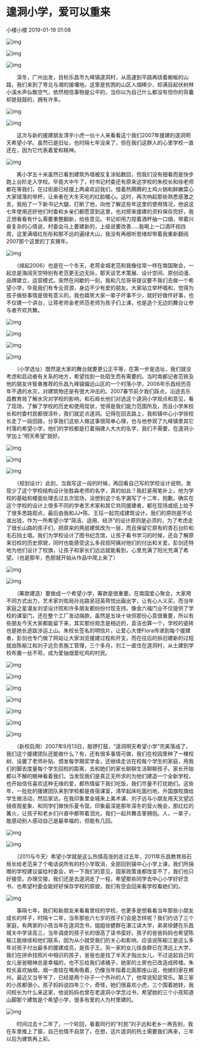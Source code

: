 # 遑洞小学，爱可以重来

小楼小楼 2019-01-19 01:08

![img](assets/0.jpg)

![img](assets/0-1549079960949.jpg)

![img](assets/0-1549079968189.jpg)

　　深冬，广州出发，目标乐昌市九峰镇遑洞村，从高速到平路再绕着蜿蜒的山路，我们来到了粤北与湘的接壤地。这里是贫困的山区人烟稀少，却满目起伏树林小溪水声仙飘空气，依然相信事物是公平的，当你以为自己什么都没有但你的背囊却是鼓鼓的，拥有许多。

![img](assets/0-1549079987936.jpg)

![img](assets/0-1549079995687.jpg)

　　这次与新的援建朋友清宇小虎一伙十人来看看这个我们2007年援建的遑洞明天希望小学。虽然已是旧址，也时隔七年没来了，但在我们这群人的心里学校一直还在，因为它代表着爱和精神。

![img](assets/0-1549080011457.jpg)

　　离小学五十米虽然已看到建筑外墙被反复涂贴数回，但我们没有细看而是快步跑上台阶走入学校。毕竟大中午了，村书记村委还有原来这学校的朱校长和徐老师都在等我们，在过街廊已经摆上两桌欢迎我们，借着热腾腾的土鸡火锅和鲜嫩菜心大家错落的举杯，让来者在大冬天吃的红脸暖心。这时，再次响起那些熟悉感激之言，我拍了一下新书记大腿，打断了他，向他了解这些年这里的使用情况，他说这七年使用还好他们村委和乡亲们都愿意到这里，也对原来援建的资料保存完好，我正想看看有什么需要重整翻新，给些意见。书记却用力捏着酒杯抽一口烟，带着兴奋复杂的心情说，村委会马上要建新的，上级说要改善…..我喝上一口酒环视四周，这里满墙红彤彤和那不远的遍绿大山，我没有再细听思绪却带着我重新翻阅2007那个这里的丁亥猪年。

![img](assets/0-1549080025753.jpg)

　　（缘起2006）也是在一个冬天，老蒋金城老范和我像往常一样在南国聚会，一起总是海阔天空特别有老范更无边无际，那天谈艺术策展、设计空间、原创动漫、品牌建立、运营模式。突然在间歇的一刻，我和几位哥哥提议要不我们去做一个希望小学，毕竟我们有专业资源，身边不少有爱的朋友。大家站立举杯唱和，觉得为孩子做些事情是很有意义的，我也嬉笑大家一辈子坏事不少，就好好做件好事，也不仅建一个讲台，让蒋老师金老师范老师为孩子们上课，也是造个无边的舞台让参与者齐欢共舞。

![img](assets/0-1549080044069.jpg)

![img](assets/0-1549080052734.jpg)

![img](assets/0-1549080058336.jpg)

![img](assets/0-1549080064537.jpg)

　　（小学选址）既然是大家的舞台就要更公正平等，在第一步是选址，我们就没考虑和启动者有关系的地方，希望找到一处陌生而有需要的。当时南都记者范铁及他的朋友许智勇推荐的乐昌九峰镇偏远山区的一个村落小学，2006年乐昌经历百年不遇的水灾，对建筑物还是有很大冲击的。2007春节前夕我们踩点，沿途去乐昌教育局了解水灾对学校的影响，和石局长他们对选这个遑洞小学观点和意见，看了现场，了解了学校的历史和使用现状，觉得是我们能力范围所及，而且小学朱校长和村委村民都很淳朴，我们就定点遑洞。记得在回去路上，我和镇中心小学徐校长走了一段田路，分享我们这些人做这事很简单心理，也与他参观了九峰镇里其它村落的希望小学，他们的学校都是打着捐建人大大的名字，我们不需要，在遑洞小学加上“明天希望”就好。

![img](assets/0-1549080079211.jpg)

![img](assets/0-1549080084390.jpg)

![img](assets/0-1549080089480.jpg)

　　（规划设计）此刻，当我写这一段的时候，再回看自己写的学校设计说明，发现少了这个学校结构设计张胜森老师的名字，真的如此？我赶紧用笔补上，他为学校的基础和楼面处理去过五次现场，没想到这个名字漏写了十二年，抱歉。确实在这个学校的设计上很多不同的学者艺术家和其它共同援建者，都在现场或纸上给予了很多思路观点，最后由我和JJ•陈、王珏一起完成建筑设计。我们的原则是不论谁出钱，作为一所希望小学“简洁、适用、经济”的设计原则是必须的，为了考虑走了很长山路的孩子们，把原来的两层建筑改为一层，而且保留它原有的青石台阶和毛石挡土墙。我们为学校设计了图书纪念馆，让孩子看书学习的时候，还会了解原来旧校的历史原貌，同时也能感受这么多叔叔阿姨对他们的付出和关爱。彭剑还特地为他们设计了校旗，让孩子和家长们远远就能看到，心里充满了阳光充满了希望。（也是那年，色胆就开始从作品中爬上来了）

![img](assets/0-1549080105511.jpg)

![img](assets/0-1549080111480.jpg)

　　（筹款建造）要做成一个希望小学，筹款是很重要。在南国爱心聚会，大家用不同方式出力，艺术家刘佑局孙兆路吴冠英蒋悦出画出字，让有心人义买，而当年家庭之星漫友刘坚设计院和许多朋友都纷纷付现支持。像金六福门业不仅提供了学校的课室门，还在整个工厂发动捐款，虽然是五块十块但那份心意很重要，所以有些朋友今天大家都能留下来，其实那份观念是相近的，袁洁也算一个，学校的瓷砖也是她长途跋涉运上山。朱校长签名的明信片，让爱心大使Flora传递到每个援建者，彭剑也专门做了网站让大家浏览援建过程和开支。而在往后的拆旧建新的过程就由陈榆江和刘子远负责施工管理，三个多月，刘工一直住在遑洞村，从土建到学校布置一丝不苟，成为爱抽烟爱吃鸡的村民。

![img](assets/0-1549080124285.jpg)

![img](assets/0-1549080128784.jpg)

![img](assets/0-1549080134058.jpg)

![img](assets/0-1549080142641.jpg)

![img](assets/0-1549080148017.jpg)

![img](assets/0-1549080153740.jpg)

![img](assets/0-1549080158730.jpg)

　　（新校启用）2007年9月13日，敲锣打鼓，“遑洞明天希望小学”完美落成了，我们这个援建团队还能做什么？有，还有很多事情可做，我们在校园里种了一棵校树、设置了老师补贴、颁发每学期奖学金，还继续走访在校每个学生的家庭，用我们的脚去度量每个学生回校的距离，去和她们的家长聊聊生活聊聊孩子。家长开始都以不解的眼神看着我们，当发现我们是真正无所求的为他们建造一个全新学校，也开始信任喜欢这种无缘的爱，都热情留下我们吃饭，我们尽量不打扰她们。这些年，一批批的援建团队来到学校都是夜宿课室，清早起床吃面扫地，升国旗校旗给学生做活动，然后家访。在我印象里金城来上美术课、刘子远与小朋友用天文望远镜夜观星象、和同学们做快乐夏令营。印象最深是那年深冬的营火晚会，那红红的篝火，让孩子和老乡们兴奋中都带着泪光，我们一起共舞击掌拥抱。人，一辈子，能感动别人感动自己是最幸福的，但能有几回。

![img](assets/0-1549080173586.jpg)

![img](assets/0-1549080178807.jpg)

　　（2011与今天）希望小学就是这么热情高涨的走过五年，2011年乐昌教育局石局长给老范来了个电话说所有的村小学取消，全部回到镇中心小学上课，我们所捐赠的学校建议留给村委会，听一下我们的意见，国家政策谁都改变不了，我们也只好接受。办理交接，我们还是去遑洞走了一程，希望那些同学去中心小学好好念书，也希望村委会能好好保存学校的原貌，我们有空会回来看学校看她们的。

![img](assets/0-1549080193825.jpg)

　　事隔七年，我们和新朋友来看看曾经的学校，也更多是想看看当年那些小朋友成长的样子，时隔十二年，当年那些六七岁的孩子们会是怎样呢？我们约访了三个家庭，有两家的小孩当年在遑洞念书，姐姐徐健群在湛江读大学，弟弟徐健在乐昌城关中学读高三，当年调皮的孩子长的很高了读书蛮好。孩子的爸爸妈妈也希望陈榆江能继续和他们联系，因为从小就受我们的关心和影响，应该说陈榆江是这么多年对孩子付出最多的援建成员，是孩子王。另一家的女儿徐良群已在清远上大学，我们在拼命找照片中相识的孩子，爸爸也是找了半天才指出女儿，不过说起自己的女儿爸爸眼神总是幸福的，也不忘给我们递橘子，她家的土房也已改造成砖楼。朱校长喜欢抽烟，烟一直挂在嘴角吸着，仍像当年指着北面那座山说，他媳妇家在郴州，最近又当爷爷了，已经是两个孙子一个外孙的人了，他常说知足常乐。第三家的小孩都很小，孩子妈妈说四年三个，奇怪，她们很喜欢小虎，三个围着她转，我问校长为什么来这家，他说妈妈也曾在老遑洞小学念过书，希望她的三个小孩知道山脚那个建筑是个希望小学，很多有爱的人为村里建的。

![img](assets/0-1549080210700.jpg)

　　时间过去十二年了，一个轮回，看着同行的“村民”刘子远和老乡一再告别，我在车里推上了窗，自己也情不自禁了。在想，这片遑洞的热土需要我们再来，三年以后为建筑再上彩。